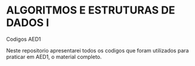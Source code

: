 # ALGORITMOS E ESTRUTURAS DE DADOS I

Codigos AED1

Neste repositorio apresentarei todos os codigos que foram utilizados para praticar em AED1, o material completo.